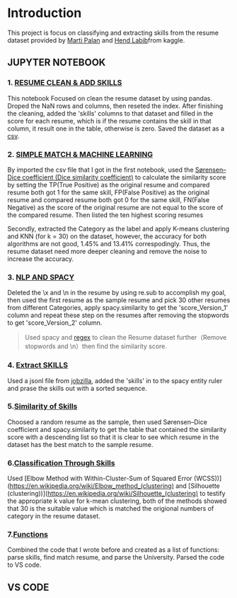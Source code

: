 # Introduction

This project is focus on classifying and extracting skills from the resume dataset provided by [Marti Palan](https://www.kaggle.com/datasets/maitrip/resumes) and [Hend Labib](https://www.kaggle.com/code/hendlabib12/resume-extraction/data)from kaggle.

## JUPYTER NOTEBOOK

### 1. [RESUME CLEAN & ADD SKILLS](https://github.com/xilin-tian/Resume_Classification/blob/main/jupyter%20notebook/RESUME_CLEAN_%26_ADD_SKILLS_XilinTian.ipynb)

This notebook Focused on clean the resume dataset by using pandas. Droped the NaN rows and columns, then reseted the index. After finishing the cleaning, added the 'skills' columns to that dataset and filled in the score for each resume, which is if the resume contains the skill in that column, it result one in the table, otherwise is zero. Saved the dataset as a [csv](https://github.com/xilin-tian/Resume_Classification/blob/main/original%20data%20and%20result%20csv/resume_add_skills.csv).

### 2. [SIMPLE MATCH & MACHINE LEARNING](https://github.com/xilin-tian/Resume_Classification/blob/main/jupyter%20notebook/SIMPLE_MATCH_%26_MACHINE_LEARNING.ipynb)

By imported the csv file that I got in the first notebook, used the [Sørensen–Dice coefficient (Dice similarity coefficient)](https://en.wikipedia.org/wiki/S%C3%B8rensen%E2%80%93Dice_coefficient) to calculate the similarity score by setting the TP(True Positive) as the original resume and compared resume both got 1 for the same skill, FP(False Positive) as the original resume and compared resume both got 0 for the same skill, FN(False Negative) as the score of the original resume are not equal to the score of the compared resume. Then listed the ten highest scoring resumes

Secondly, extracted the Category as the label and apply K-means clustering and KNN (for k = 30) on the dataset, however, the accuracy for both algorithms are not good, 1.45% and 13.41% correspodingly. Thus, the resume dataset need more deeper cleaning and remove the noise to increase the accuracy.

### 3. [NLP AND SPACY](https://github.com/xilin-tian/Resume_Classification/blob/main/jupyter%20notebook/NLP_AND_SPACY.ipynb)

Deleted the \x and \n in the resume by using re.sub to accomplish my goal, then used the first resume as the sample resume and pick 30 other resumes from different Categories, apply spacy.similarity to get the 'score_Version_1' column and repeat these step on the resumes after removing the stopwords to get 'score_Version_2' column.

> Used spacy and [regex](https://en.wikipedia.org/wiki/Regular_expression) to clean the Resume dataset further（Remove stopwords and \\n）then find the similarity score.

### 4. [Extract SKILLS](https://github.com/xilin-tian/Resume_Classification/blob/main/jupyter%20notebook/EXTRACT_SKILLS.ipynb)
Used a jsonl file from [jobzilla](https://github.com/kingabzpro/jobzilla_ai/blob/main/jz_skill_patterns.jsonl), added the 'skills' in to the spacy entity ruler and prase the skills out with a sorted sequence.


### 5.[Similarity of Skills](https://github.com/xilin-tian/Resume_Classification/blob/main/jupyter%20notebook/SIMILARITY_OF_SKILLS.ipynb)
Choosed a random resume as the sample, then used Sørensen–Dice coefficient and spacy.similarity to get the table that contained the similarity score with a descending list so that it is clear to see which resume in the dataset has the best match to the sample resume.

### 6.[Classification Through Skills](https://github.com/xilin-tian/Resume_Classification/blob/main/jupyter%20notebook/CLASSIFICATION_THROUGH_SKILLS.ipynb)
Used [Elbow Method with Within-Cluster-Sum of Squared Error (WCSS))](https://en.wikipedia.org/wiki/Elbow_method_(clustering) and [Silhouette (clustering))](https://en.wikipedia.org/wiki/Silhouette_(clustering) to testify the appropriate k value for k-mean clustering, both of the methods showed that 30 is the suitable value which is matched the origional numbers of category in the resume dataset.

### 7.[Functions](https://github.com/xilin-tian/Resume_Classification/blob/main/jupyter%20notebook/Functions.ipynb)
Combined the code that I wrote before and created as a list of functions: parse skills, find match resume, and parse the University. Parsed the code to VS code.

## VS CODE

</ol>
